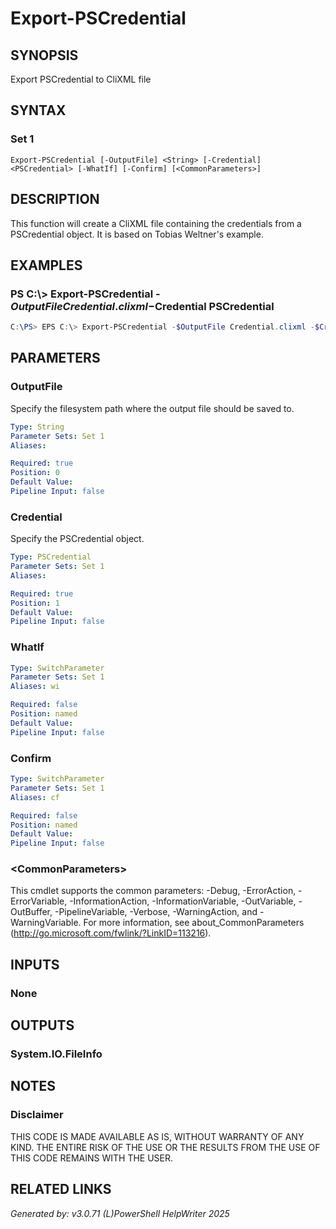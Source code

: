 ﻿# Export-PSCredential

## SYNOPSIS
Export PSCredential to CliXML file

## SYNTAX

### Set 1
```
Export-PSCredential [-OutputFile] <String> [-Credential] <PSCredential> [-WhatIf] [-Confirm] [<CommonParameters>]
```

## DESCRIPTION
This function will create a CliXML file containing the credentials from a PSCredential object.
				It is based on Tobias Weltner's example.

## EXAMPLES

### PS C:\\\> Export-PSCredential -$OutputFile Credential.clixml -$Credential PSCredential

```powershell
C:\PS> EPS C:\> Export-PSCredential -$OutputFile Credential.clixml -$Credential PSCredential
```

## PARAMETERS

### OutputFile
Specify the filesystem path where the output file should be saved to.

```yaml
Type: String
Parameter Sets: Set 1
Aliases: 

Required: true
Position: 0
Default Value: 
Pipeline Input: false
```

### Credential
Specify the PSCredential object.

```yaml
Type: PSCredential
Parameter Sets: Set 1
Aliases: 

Required: true
Position: 1
Default Value: 
Pipeline Input: false
```

### WhatIf


```yaml
Type: SwitchParameter
Parameter Sets: Set 1
Aliases: wi

Required: false
Position: named
Default Value: 
Pipeline Input: false
```

### Confirm


```yaml
Type: SwitchParameter
Parameter Sets: Set 1
Aliases: cf

Required: false
Position: named
Default Value: 
Pipeline Input: false
```

### \<CommonParameters\>
This cmdlet supports the common parameters: -Debug, -ErrorAction, -ErrorVariable, -InformationAction, -InformationVariable, -OutVariable, -OutBuffer, -PipelineVariable, -Verbose, -WarningAction, and -WarningVariable. For more information, see about_CommonParameters (http://go.microsoft.com/fwlink/?LinkID=113216).

## INPUTS

### None


## OUTPUTS

### System.IO.FileInfo


## NOTES

### Disclaimer
THIS CODE IS MADE AVAILABLE AS IS, WITHOUT WARRANTY OF ANY KIND. THE ENTIRE RISK OF THE USE OR THE RESULTS FROM THE USE OF THIS CODE REMAINS WITH THE USER.

## RELATED LINKS


*Generated by: v3.0.71 (L)PowerShell HelpWriter 2025*
